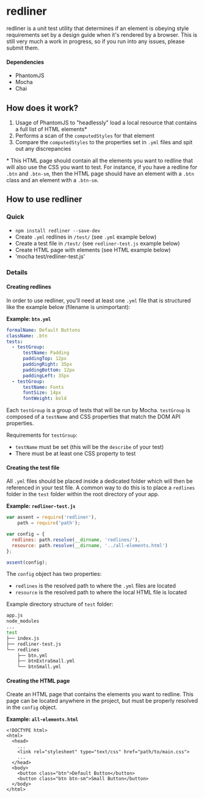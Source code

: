 # redliner

redliner is a unit test utility that determines if an element is obeying style requirements set by a design guide when it's rendered by a browser. This is still very much a work in progress, so if you run into any issues, please submit them.

#### Dependencies

- PhantomJS
- Mocha
- Chai

## How does it work?

1. Usage of PhantomJS to "headlessly" load a local resource that contains a full list of HTML elements*
2. Performs a scan of the `computedStyles` for that element
3. Compare the `computedStyles` to the properties set in `.yml` files and spit out any discrepancies

\* This HTML page should contain all the elements you want to redline that will also use the CSS you want to test. For instance, if you have a redline for `.btn` and `.btn-sm`, then the HTML page should have an element with a `.btn` class and an element with a `.btn-sm`.

## How to use redliner

### Quick
- `npm install redliner --save-dev`
- Create `.yml` redlines in `/test/` (see `.yml` example below)
- Create a test file in `/test/` (see `redliner-test.js` example below)
- Create HTML page with elements (see HTML example below)
- 'mocha test/redliner-test.js'

### Details


#### Creating redlines
In order to use redliner, you'll need at least one `.yml` file that is structured like the example below (filename is unimportant):

**Example: `btn.yml`**

```yaml
formalName: Default Buttons
className: .btn
tests:
  - testGroup:
      testName: Padding
      paddingTop: 12px
      paddingRight: 35px
      paddingBottom: 12px
      paddingLeft: 35px
  - testGroup:
      testName: Fonts
      fontSize: 14px
      fontWeight: bold
```

Each `testGroup` is a group of tests that will be run by Mocha. `testGroup` is composed of a `testName` and CSS properties that match the DOM API properties. 

Requirements for `testGroup`:
- `testName` must be set (this will be the `describe` of your test)
-  There must be at least one CSS property to test


#### Creating the test file
All `.yml` files should be placed inside a dedicated folder which will then be referenced in your test file. A common way to do this is to place a `redlines` folder in the `test` folder within the root directory of your app.

**Example: `redliner-test.js`**
```javascript
var assent = require('redliner'),
    path = require('path');

var config = {
  redlines: path.resolve(__dirname, 'redlines/'),
  resource: path.resolve(__dirname, '../all-elements.html')
};

assent(config);
```

The `config` object has two properties:
- `redlines` is the resolved path to where the `.yml` files are located
- `resource` is the resolved path to where the local HTML file is located

Example directory structure of `test` folder:

```bash
app.js
node_modules
...
test
├── index.js
├── redliner-test.js
└── redlines
    ├── btn.yml
    ├── btnExtraSmall.yml
    └── btnSmall.yml
```


#### Creating the HTML page

Create an HTML page that contains the elements you want to redline. This page can be located anywhere in the project, but must be properly resolved in the `config` object.

**Example: `all-elements.html`**

```markup
<!DOCTYPE html>
<html>
  <head>
    ...
    <link rel="stylesheet" type="text/css" href="path/to/main.css">
    ...
  </head>
  <body>
    <button class="btn">Default Button</button>
    <button class="btn btn-sm">Small Button</button>
  </body>
</html>
```
